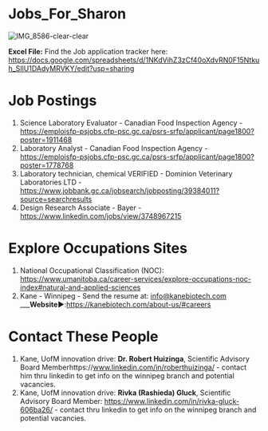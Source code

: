 # Jobs_For_Sharon

![IMG_8586-clear-clear](https://github.com/SethCodesABitForSchool/Jobs_For_Sharon/assets/147195203/67577ce4-b459-4501-8b6a-2bb09529d029)



__Excel File:__ Find the Job application tracker here: https://docs.google.com/spreadsheets/d/1NKdVihZ3zCf40oXdvRN0F15Ntkuh_SIlU1DAdyMRVKY/edit?usp=sharing



# __Job Postings__

1. Science Laboratory Evaluator - Canadian Food Inspection Agency - https://emploisfp-psjobs.cfp-psc.gc.ca/psrs-srfp/applicant/page1800?poster=1911468
2. Laboratory Analyst - Canadian Food Inspection Agency - https://emploisfp-psjobs.cfp-psc.gc.ca/psrs-srfp/applicant/page1800?poster=1778768
3. Laboratory technician, chemical VERIFIED - Dominion Veterinary Laboratories LTD - https://www.jobbank.gc.ca/jobsearch/jobposting/39384011?source=searchresults
4. Design Research Associate - Bayer  - https://www.linkedin.com/jobs/view/3748967215

# __Explore Occupations Sites__

1. National Occupational Classification (NOC): https://www.umanitoba.ca/career-services/explore-occupations-noc-index#natural-and-applied-sciences
2. Kane - Winnipeg - Send the resume at: info@kanebiotech.com _____Website▶️__:https://kanebiotech.com/about-us/#careers

# Contact These People

1. Kane, UofM innovation drive: __Dr. Robert Huizinga__, Scientific Advisory Board Memberhttps://www.linkedin.com/in/roberthuizinga/ - contact him thru linkedin to get info on the winnipeg branch and potential vacancies.
2. Kane, UofM innovation drive: __Rivka (Rashieda) Gluck__, Scientific Advisory Board Member: https://www.linkedin.com/in/rivka-gluck-606ba26/ - contact thru linkedin to get info on the winnipeg branch and potential vacancies.
